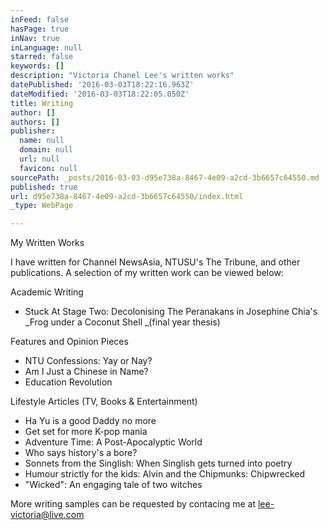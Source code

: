 ```yaml
---
inFeed: false
hasPage: true
inNav: true
inLanguage: null
starred: false
keywords: []
description: "Victoria Chanel Lee's written works"
datePublished: '2016-03-03T18:22:16.963Z'
dateModified: '2016-03-03T18:22:05.050Z'
title: Writing
author: []
authors: []
publisher:
  name: null
  domain: null
  url: null
  favicon: null
sourcePath: _posts/2016-03-03-d95e738a-8467-4e09-a2cd-3b6657c64550.md
published: true
url: d95e738a-8467-4e09-a2cd-3b6657c64550/index.html
_type: WebPage

---
```

My Written Works

I have written for Channel NewsAsia, NTUSU's The Tribune, and other publications. A selection of my written work can be viewed below:

Academic Writing

* Stuck At Stage Two: Decolonising The Peranakans in Josephine Chia's _Frog under a Coconut Shell _(final year thesis)

Features and Opinion Pieces

* NTU Confessions: Yay or Nay?
* Am I Just a Chinese in Name?
* Education Revolution

Lifestyle Articles (TV, Books & Entertainment)

* Ha Yu is a good Daddy no more
* Get set for more K-pop mania
* Adventure Time: A Post-Apocalyptic World 
* Who says history's a bore?
* Sonnets from the Singlish: When Singlish gets turned into poetry
* Humour strictly for the kids: Alvin and the Chipmunks: Chipwrecked
* "Wicked": An engaging tale of two witches

More writing samples can be requested by contacing me at [lee-victoria@live.com][0]

[0]: mailto:lee-victoria@live.com